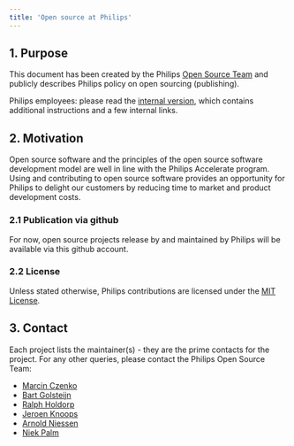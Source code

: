 ```yaml
---
title: 'Open source at Philips'
---
```


## 1. Purpose

This document has been created by the Philips [Open Source Team](#contact) and publicly describes Philips policy on open sourcing (publishing).

Philips employees: please read the [internal version](https://gitlab.ta.philips.com/open-source/howto-open-source), which contains additional instructions and a few internal links.

## 2. Motivation

Open source software and the principles of the open source software development model are well in line with the Philips Accelerate program. Using and contributing to open source software provides an opportunity for Philips to delight our customers by reducing time to market and product development costs.

### 2.1 Publication via github

For now, open source projects release by and maintained by Philips will be available via this github account.

### 2.2 License

Unless stated otherwise, Philips contributions are licensed under the [MIT License](https://spdx.org/licenses/MIT.html).

## 3. Contact

Each project lists the maintainer(s) - they are the prime contacts for the project. For any other queries, please contact the Philips Open Source Team:

- [Marcin Czenko](https://github.com/marcinczenko)
- [Bart Golsteijn](https://github.com/bartgolsteijn/)
- [Ralph Holdorp](https://github.com/ralphholdorp)
- [Jeroen Knoops](https://github.com/jeroenknoops)
- [Arnold Niessen](https://github.com/ArnoldNiessen)
- [Niek Palm](https://github.com/npalm)
